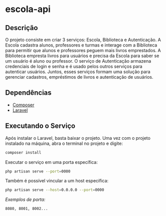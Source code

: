 # escola-api

## Descrição
O projeto consiste em criar 3 serviços: Escola, Biblioteca e Autenticação. A Escola cadastra alunos, professores e turmas e interage com a Biblioteca para permitir que alunos e professores peguem mais livros emprestados. A Biblioteca empresta livros para usuários e precisa da Escola para saber se um usuário é aluno ou professor. O serviço de Autenticação armazena credenciais de login e senha e é usado pelos outros serviços para autenticar usuários. Juntos, esses serviços formam uma solução para gerenciar cadastros, empréstimos de livros e autenticação de usuários.

## Dependências
- [Composer](https://getcomposer.org/)
- [Laravel](https://laravel.com/)

## Executando o Serviço
Após instalar o Laravel, basta baixar o projeto. Uma vez com o projeto instalado na máquina, abra o terminal no projeto e digite:
```sh
composer install
```

Executar o serviço em uma porta específica:
```sh
php artisan serve --port=0000
```

Também é possível vincular a um host específica:
```sh
php artisan serve --host=0.0.0.0 --port=0000
```

*Exemplos de porta:*
```sh
8080, 8001, 8002...
```
